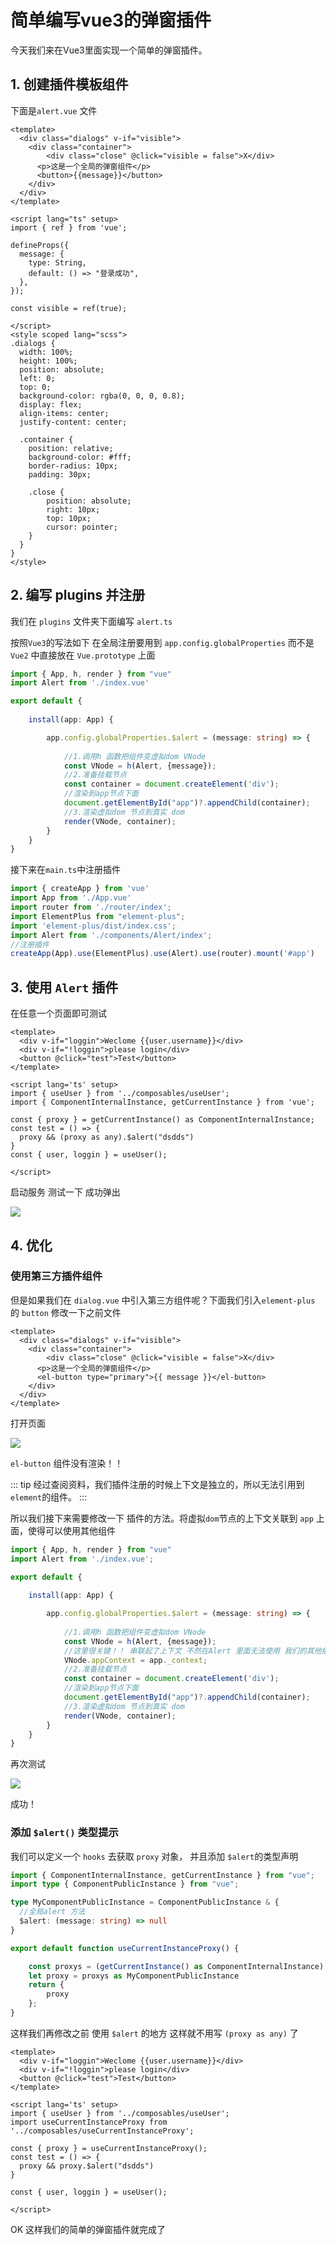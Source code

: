 # 简单编写vue3的弹窗插件

今天我们来在Vue3里面实现一个简单的弹窗插件。

## 1. 创建插件模板组件

下面是`alert.vue` 文件

```vue
<template>
  <div class="dialogs" v-if="visible">
    <div class="container">
        <div class="close" @click="visible = false">X</div>
      <p>这是一个全局的弹窗组件</p>
      <button>{{message}}</button>
    </div>
  </div>
</template>

<script lang="ts" setup>
import { ref } from 'vue';

defineProps({
  message: {
    type: String,
    default: () => "登录成功",
  },
});

const visible = ref(true);

</script>
<style scoped lang="scss">
.dialogs {
  width: 100%;
  height: 100%;
  position: absolute;
  left: 0;
  top: 0;
  background-color: rgba(0, 0, 0, 0.8);
  display: flex;
  align-items: center;
  justify-content: center;

  .container {
    position: relative;
    background-color: #fff;
    border-radius: 10px;
    padding: 30px;

    .close {
        position: absolute;
        right: 10px;
        top: 10px;
        cursor: pointer;
    }
  }
}
</style>

```

## 2. 编写 plugins 并注册

我们在 `plugins` 文件夹下面编写 `alert.ts`

按照`Vue3`的写法如下 在全局注册要用到 `app.config.globalProperties` 而不是 `Vue2` 中直接放在 `Vue.prototype` 上面

```ts
import { App, h, render } from "vue"
import Alert from './index.vue'

export default {
    
    install(app: App) {

        app.config.globalProperties.$alert = (message: string) => {
            
            //1.调用h 函数把组件变虚拟dom VNode
            const VNode = h(Alert, {message});
            //2.准备挂载节点
            const container = document.createElement('div');
            //渲染到app节点下面
            document.getElementById("app")?.appendChild(container);
            //3.渲染虚拟dom 节点到真实 dom
            render(VNode, container);
        }
    }
}
```
接下来在`main.ts`中注册插件

```ts
import { createApp } from 'vue'
import App from './App.vue'
import router from './router/index';
import ElementPlus from "element-plus";
import 'element-plus/dist/index.css';
import Alert from './components/Alert/index';
//注册插件
createApp(App).use(ElementPlus).use(Alert).use(router).mount('#app')
```
## 3. 使用 `Alert` 插件

在任意一个页面即可测试

```vue
<template>
  <div v-if="loggin">Weclome {{user.username}}</div>
  <div v-if="!loggin">please login</div>
  <button @click="test">Test</button>
</template>

<script lang='ts' setup>
import { useUser } from '../composables/useUser';
import { ComponentInternalInstance, getCurrentInstance } from 'vue';

const { proxy } = getCurrentInstance() as ComponentInternalInstance;
const test = () => {
  proxy && (proxy as any).$alert("dsdds")
}
const { user, loggin } = useUser();

</script>
```
启动服务 测试一下 成功弹出

![](/v3/1.png)

## 4. 优化

### 使用第三方插件组件

但是如果我们在 `dialog.vue` 中引入第三方组件呢？下面我们引入`element-plus` 的 `button` 修改一下之前文件

```vue
<template>
  <div class="dialogs" v-if="visible">
    <div class="container">
        <div class="close" @click="visible = false">X</div>
      <p>这是一个全局的弹窗组件</p>
      <el-button type="primary">{{ message }}</el-button>
    </div>
  </div>
</template>
```
打开页面

![](/v3/2.png)

`el-button` 组件没有渲染！！

::: tip 
经过查阅资料，我们插件注册的时候上下文是独立的，所以无法引用到`element`的组件。
:::

所以我们接下来需要修改一下 插件的方法。将虚拟`dom`节点的上下文关联到 `app` 上面，使得可以使用其他组件

```ts
import { App, h, render } from "vue"
import Alert from './index.vue';

export default {
    
    install(app: App) {

        app.config.globalProperties.$alert = (message: string) => {
            
            //1.调用h 函数把组件变虚拟dom VNode
            const VNode = h(Alert, {message});
            //这里很关键！！ 串联起了上下文 不然在Alert 里面无法使用 我们的其他插件组件
            VNode.appContext = app._context;
            //2.准备挂载节点
            const container = document.createElement('div');
            //渲染到app节点下面
            document.getElementById("app")?.appendChild(container);
            //3.渲染虚拟dom 节点到真实 dom
            render(VNode, container);
        }
    }
}
```

再次测试

![](/v3/3.png)

成功！

### 添加 `$alert()` 类型提示

我们可以定义一个 `hooks` 去获取 `proxy` 对象， 并且添加 `$alert`的类型声明

```ts
import { ComponentInternalInstance, getCurrentInstance } from "vue";
import type { ComponentPublicInstance } from "vue";

type MyComponentPublicInstance = ComponentPublicInstance & {
  //全局alert 方法
  $alert: (message: string) => null
}

export default function useCurrentInstanceProxy() {

    const proxys = (getCurrentInstance() as ComponentInternalInstance).proxy;
    let proxy = proxys as MyComponentPublicInstance
    return {
        proxy
    };
}

```
这样我们再修改之前 使用 `$alert` 的地方 这样就不用写 `(proxy as any)` 了

```vue
<template>
  <div v-if="loggin">Weclome {{user.username}}</div>
  <div v-if="!loggin">please login</div>
  <button @click="test">Test</button>
</template>

<script lang='ts' setup>
import { useUser } from '../composables/useUser';
import useCurrentInstanceProxy from '../composables/useCurrentInstanceProxy';

const { proxy } = useCurrentInstanceProxy();
const test = () => {
  proxy && proxy.$alert("dsdds")
}

const { user, loggin } = useUser();

</script>
```

OK 这样我们的简单的弹窗插件就完成了